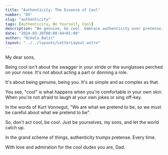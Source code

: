 ```yaml
---
title: "Authenticity: The Essence of Cool"
number: "85"
slug: "authenticity"
tags: [Authenticity, Be Yourself, Cool]
description: "Be genuine, be cool. Embrace authenticity over pretense. A heartfelt letter from Dad to his sons on being true to themselves."
date: "2024-03-30T08:08:44+01:00"
author: "Nikola Balić"
layout: "../../layouts/LetterLayout.astro"
---
```

My dear sons,

Being cool isn't about the swagger in your stride or the sunglasses perched on your nose. It's not about acting a part or donning a role. 

It's about being genuine, being you. It's as simple and as complex as that. 

You see, "cool" is what happens when you're comfortable in your own skin. When you're not afraid to laugh at your own jokes or sing off-key. 

In the words of Kurt Vonnegut, "We are what we pretend to be, so we must be careful about what we pretend to be". 

So, don't act cool, be cool. Just be yourselves, my sons, and let the world catch up. 

In the grand scheme of things, authenticity trumps pretense. Every time. 

With love and admiration for the cool dudes you are,
Dad.
